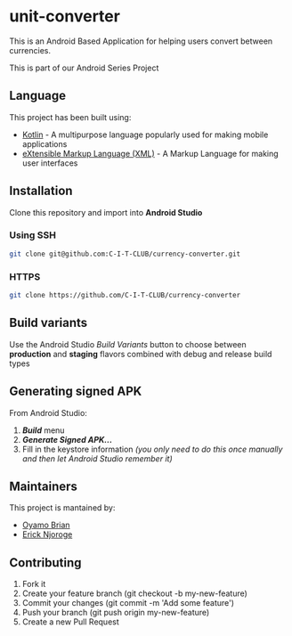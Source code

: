 # unit-converter
This is an Android Based Application for helping users convert between currencies. 

This is part of our Android Series Project

## Language
This project has been built using:
* [Kotlin](https://kotlinlang.org) - A multipurpose language popularly used for making mobile applications
* [eXtensible Markup Language (XML)](https://kotlinlang.org) - A Markup Language for making user interfaces

## Installation
Clone this repository and import into **Android Studio**
### Using SSH
```bash
git clone git@github.com:C-I-T-CLUB/currency-converter.git
```

### HTTPS 
```bash
git clone https://github.com/C-I-T-CLUB/currency-converter
```


## Build variants
Use the Android Studio *Build Variants* button to choose between **production** and **staging** flavors combined with debug and release build types


## Generating signed APK
From Android Studio:
1. ***Build*** menu
2. ***Generate Signed APK...***
3. Fill in the keystore information *(you only need to do this once manually and then let Android Studio remember it)*

## Maintainers
This project is mantained by:
* [Oyamo Brian](https://github.com/oyamo/)
* [Erick Njoroge](https://github.com/lifecod3r101/)


## Contributing

1. Fork it
2. Create your feature branch (git checkout -b my-new-feature)
3. Commit your changes (git commit -m 'Add some feature')
4. Push your branch (git push origin my-new-feature)
5. Create a new Pull Request